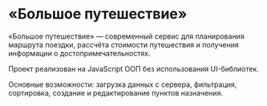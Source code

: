 # «Большое путешествие»

«Большое путешествие» — cовременный сервис для планирования маршрута поездки, рассчёта стоимости путешествия и получения информации о достопримечательностях.

Проект реализован на JavaScript ООП без использования UI-библиотек.

Основные возможности: загрузка данных с сервера, фильтрация, сортировка, создание и редактирование пунктов назначения.
